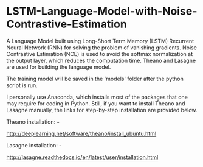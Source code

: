 # LSTM-Language-Model-with-Noise-Contrastive-Estimation
A Language Model built using Long-Short Term Memory (LSTM) Recurrent Neural Network (RNN) for solving the problem of vanishing gradients. Noise Contrastive Estimation (NCE) is used to avoid the softmax normalization at the output layer, which reduces the computation time. Theano and Lasagne are used for building the language model.

The training model will be saved in the 'models' folder after the python script is run.

I personally use Anaconda, which installs most of the packages that one may require for coding in Python. Still, if you want to install Theano and Lasagne manually, the links for step-by-step installation are provided below.

Theano installation: -

http://deeplearning.net/software/theano/install_ubuntu.html

Lasagne installation: -

http://lasagne.readthedocs.io/en/latest/user/installation.html
